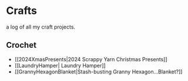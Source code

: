 # Crafts
a log of all my craft projects.

## Crochet
- [[2024XmasPresents|2024 Scrappy Yarn Christmas Presents]]
- [[LaundryHamper| Laundry Hamper]]
- [[GrannyHexagonBlanket|Stash-busting Granny Hexagon...Blanket?]]